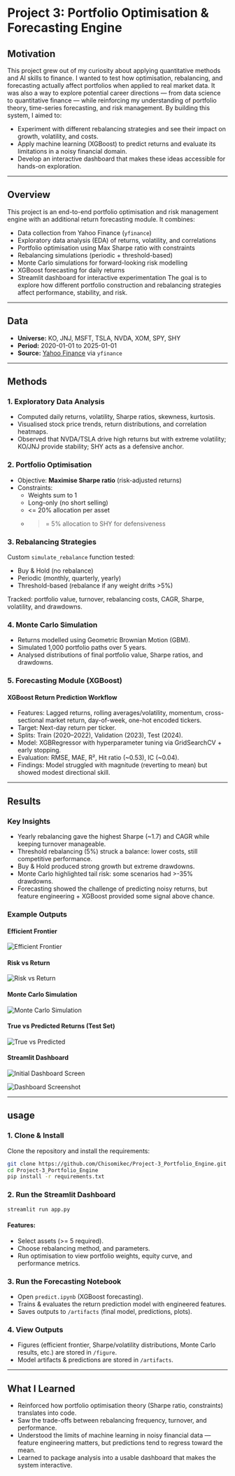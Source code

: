# Project 3: Portfolio Optimisation & Forecasting Engine
## Motivation
This project grew out of my curiosity about applying quantitative methods and AI skills to finance. I wanted to test how optimisation, rebalancing, and forecasting actually affect portfolios when applied to real market data.
It was also a way to explore potential career directions — from data science to quantitative finance — while reinforcing my understanding of portfolio theory, time-series forecasting, and risk management.
By building this system, I aimed to:
- Experiment with different rebalancing strategies and see their impact on growth, volatility, and costs.
- Apply machine learning (XGBoost) to predict returns and evaluate its limitations in a noisy financial domain.
- Develop an interactive dashboard that makes these ideas accessible for hands-on exploration.

--- 

## Overview
This project is an end-to-end portfolio optimisation and risk management engine with an additional return forecasting module.
It combines:
- Data collection from Yahoo Finance (`yfinance`)
- Exploratory data analysis (EDA) of returns, volatility, and correlations
- Portfolio optimisation using Max Sharpe ratio with constraints
- Rebalancing simulations (periodic + threshold-based)
- Monte Carlo simulations for forward-looking risk modelling
- XGBoost forecasting for daily returns
- Streamlit dashboard for interactive experimentation
The goal is to explore how different portfolio construction and rebalancing strategies affect performance, stability, and risk.

---

## Data
- **Universe:** KO, JNJ, MSFT, TSLA, NVDA, XOM, SPY, SHY  
- **Period:** 2020-01-01 to 2025-01-01  
- **Source:** [Yahoo Finance](https://finance.yahoo.com/) via `yfinance`

---

## Methods
### 1. Exploratory Data Analysis
  - Computed daily returns, volatility, Sharpe ratios, skewness, kurtosis.
  - Visualised stock price trends, return distributions, and correlation heatmaps.
  - Observed that NVDA/TSLA drive high returns but with extreme volatility; KO/JNJ provide stability; SHY acts as a defensive anchor.

### 2. Portfolio Optimisation
  - Objective: **Maximise Sharpe ratio**  (risk-adjusted returns)
  - Constraints:
    - Weights sum to 1
    - Long-only (no short selling)
    - <= 20% allocation per asset
    - >= 5% allocation to SHY for defensiveness

### 3. Rebalancing Strategies
Custom `simulate_rebalance` function tested:
  - Buy & Hold (no rebalance)
  - Periodic (monthly, quarterly, yearly)
  - Threshold-based (rebalance if any weight drifts >5%)
    
Tracked: portfolio value, turnover, rebalancing costs, CAGR, Sharpe, volatility, and drawdowns.

### 4. Monte Carlo Simulation
  - Returns modelled using Geometric Brownian Motion (GBM).
  - Simulated 1,000 portfolio paths over 5 years.
  - Analysed distributions of final portfolio value, Sharpe ratios, and drawdowns.

### 5. Forecasting Module (XGBoost)
#### XGBoost Return Prediction Workflow
- Features: Lagged returns, rolling averages/volatility, momentum, cross-sectional market return, day-of-week, one-hot encoded tickers.
- Target: Next-day return per ticker.
- Splits: Train (2020–2022), Validation (2023), Test (2024).
- Model: XGBRegressor with hyperparameter tuning via GridSearchCV + early stopping.
- Evaluation: RMSE, MAE, R², Hit ratio (~0.53), IC (~0.04).
- Findings: Model struggled with magnitude (reverting to mean) but showed modest directional skill.

---

## Results
### Key Insights
  - Yearly rebalancing gave the highest Sharpe (~1.7) and CAGR while keeping turnover manageable.
  - Threshold rebalancing (5%) struck a balance: lower costs, still competitive performance.
  - Buy & Hold produced strong growth but extreme drawdowns.
  - Monte Carlo highlighted tail risk: some scenarios had >-35% drawdowns.
  - Forecasting showed the challenge of predicting noisy returns, but feature engineering + XGBoost provided some signal above chance.

### Example Outputs
#### Efficient Frontier  
![Efficient Frontier](figure/ef.png)  

#### Risk vs Return  
![Risk vs Return](figure/risk_return.png)  

#### Monte Carlo Simulation  
![Monte Carlo Simulation](figure/PV_distribution_monte_carlo_gbm.png)  

#### True vs Predicted Returns (Test Set)  
![True vs Predicted](figure/true_vs_pred-test.png)  

#### Streamlit Dashboard  
![Initial Dashboard Screen](figure/init_dashboard.png)

![Dashboard Screenshot](figure/dashboard.png)

---

## usage
### 1. Clone & Install  
Clone the repository and install the requirements:
```bash
git clone https://github.com/Chisomikec/Project-3_Portfolio_Engine.git
cd Project-3_Portfolio_Engine
pip install -r requirements.txt
```
### 2. Run the Streamlit Dashboard  

```bash
streamlit run app.py
```
#### Features:
  - Select assets (>= 5 required).
  - Choose rebalancing method, and parameters.
  - Run optimisation to view portfolio weights, equity curve, and performance metrics.

### 3. Run the Forecasting Notebook
  - Open `predict.ipynb` (XGBoost forecasting).
  - Trains & evaluates the return prediction model with engineered features.
  - Saves outputs to `/artifacts` (final model, predictions, plots).

### 4. View Outputs
  - Figures (efficient frontier, Sharpe/volatility distributions, Monte Carlo results, etc.) are stored in `/figure`.
  - Model artifacts & predictions are stored in `/artifacts`.
    
---

## What I Learned 
  - Reinforced how portfolio optimisation theory (Sharpe ratio, constraints) translates into code.
  - Saw the trade-offs between rebalancing frequency, turnover, and performance.
  - Understood the limits of machine learning in noisy financial data — feature engineering matters, but predictions tend to regress toward the mean.
  - Learned to package analysis into a usable dashboard that makes the system interactive.
